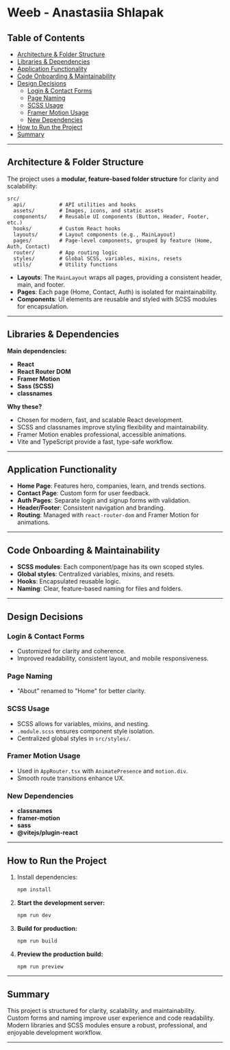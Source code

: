 # Weeb - Anastasiia Shlapak

## Table of Contents

- [Architecture & Folder Structure](#architecture--folder-structure)
- [Libraries & Dependencies](#libraries--dependencies)
- [Application Functionality](#application-functionality)
- [Code Onboarding & Maintainability](#code-onboarding--maintainability)
- [Design Decisions](#design-decisions)
  - [Login & Contact Forms](#login--contact-forms)
  - [Page Naming](#page-naming)
  - [SCSS Usage](#scss-usage)
  - [Framer Motion Usage](#framer-motion-usage)
  - [New Dependencies](#new-dependencies)
- [How to Run the Project](#how-to-run-the-project)
- [Summary](#summary)

---

## Architecture & Folder Structure

The project uses a **modular, feature-based folder structure** for clarity and scalability:

```
src/
  api/           # API utilities and hooks
  assets/        # Images, icons, and static assets
  components/    # Reusable UI components (Button, Header, Footer, etc.)
  hooks/         # Custom React hooks
  layouts/       # Layout components (e.g., MainLayout)
  pages/         # Page-level components, grouped by feature (Home, Auth, Contact)
  router/        # App routing logic
  styles/        # Global SCSS, variables, mixins, resets
  utils/         # Utility functions
```

- **Layouts**: The `MainLayout` wraps all pages, providing a consistent header, main, and footer.
- **Pages**: Each page (Home, Contact, Auth) is isolated for maintainability.
- **Components**: UI elements are reusable and styled with SCSS modules for encapsulation.

---

## Libraries & Dependencies

**Main dependencies:**

- **React**
- **React Router DOM**
- **Framer Motion**
- **Sass (SCSS)**
- **classnames**

**Why these?**

- Chosen for modern, fast, and scalable React development.
- SCSS and classnames improve styling flexibility and maintainability.
- Framer Motion enables professional, accessible animations.
- Vite and TypeScript provide a fast, type-safe workflow.

---

## Application Functionality

- **Home Page**: Features hero, companies, learn, and trends sections.
- **Contact Page**: Custom form for user feedback.
- **Auth Pages**: Separate login and signup forms with validation.
- **Header/Footer**: Consistent navigation and branding.
- **Routing**: Managed with `react-router-dom` and Framer Motion for animations.

---

## Code Onboarding & Maintainability

- **SCSS modules**: Each component/page has its own scoped styles.
- **Global styles**: Centralized variables, mixins, and resets.
- **Hooks**: Encapsulated reusable logic.
- **Naming**: Clear, feature-based naming for files and folders.

---

## Design Decisions

### Login & Contact Forms

- Customized for clarity and coherence.
- Improved readability, consistent layout, and mobile responsiveness.

### Page Naming

- "About" renamed to "Home" for better clarity.

### SCSS Usage

- SCSS allows for variables, mixins, and nesting.
- `.module.scss` ensures component style isolation.
- Centralized global styles in `src/styles/`.

### Framer Motion Usage

- Used in `AppRouter.tsx` with `AnimatePresence` and `motion.div`.
- Smooth route transitions enhance UX.

### New Dependencies

- **classnames**
- **framer-motion**
- **sass**
- **@vitejs/plugin-react**

---

## How to Run the Project

1. Install dependencies:
   ```bash
   npm install
2. **Start the development server:**
   ```bash
   npm run dev
   ```
3. **Build for production:**
   ```bash
   npm run build
   ```
4. **Preview the production build:**
   ```bash
   npm run preview
   ```

---

## Summary

This project is structured for clarity, scalability, and maintainability.  
Custom forms and naming improve user experience and code readability.  
Modern libraries and SCSS modules ensure a robust, professional, and enjoyable development workflow.

---
